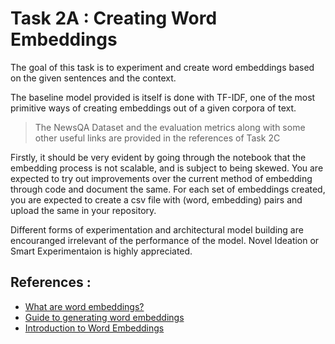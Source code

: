 # Task 2A : Creating Word Embeddings

The goal of this task is to experiment and create word embeddings based on the given sentences and the context. 

The baseline model provided is itself is done with TF-IDF, one of the most primitive ways of creating embeddings out of a given corpora of text. 

> The NewsQA Dataset and the evaluation metrics along with some other useful links are provided in the references of Task 2C

Firstly, it should be very evident by going through the notebook that the embedding process is not scalable, and is subject to being skewed. You are expected to try out improvements over the current method of embedding through code and document the same. For each set of embeddings created, you are expected to create a csv file with (word, embedding) pairs and upload the same in your repository.

Different forms of experimentation and architectural model building are encouranged irrelevant of the performance of the model. Novel Ideation or Smart Experimentaion is highly appreciated.

## References :
- [What are word embeddings?](https://machinelearningmastery.com/what-are-word-embeddings/)
- [Guide to generating word embeddings](https://www.tensorflow.org/text/guide/word_embeddings)
- [Introduction to Word Embeddings](https://towardsdatascience.com/introduction-to-word-embedding-and-word2vec-652d0c2060fa)
